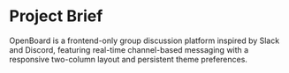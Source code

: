 # Project Brief

OpenBoard is a frontend-only group discussion platform inspired by Slack and Discord, featuring real-time channel-based messaging with a responsive two-column layout and persistent theme preferences.